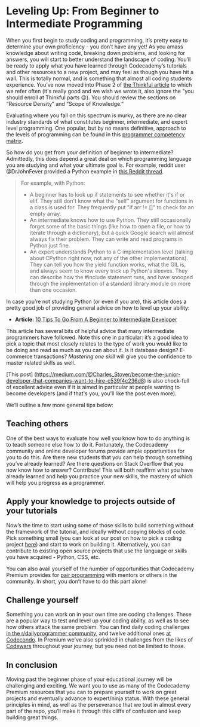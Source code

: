 # Leveling Up: From Beginner to Intermediate Programming

When you first begin to study coding and programming, it’s pretty easy to determine your own proficiency - you don’t have any yet! As you amass knowledge about writing code, breaking down problems, and looking for answers, you will start to better understand the landscape of coding. You’ll be ready to apply what you have learned through Codecademy’s tutorials and other resources to a new project, and may feel as though you have hit a wall. This is totally normal, and is something that almost all coding students experience. You’ve now moved into Phase 2 of [the Thinkful article](https://www.thinkful.com/blog/why-learning-to-code-is-so-damn-hard/) to which we refer often (it's really good and we wish we wrote it, also ignore the "you should enroll at Thinkful parts 😉). You should review the sections on “Resource Density” and “Scope of Knowledge.” 

Evaluating where you fall on this spectrum is murky, as there are no clear industry standards of what constitutes beginner, intermediate, and expert level programming. One popular, but by no means definitive, approach to the levels of programming can be found in this [programmer competency matrix](http://sijinjoseph.com/programmer-competency-matrix/).

So how do you get from your definition of beginner to intermediate? Admittedly, this does depend a great deal on which programming language you are studying and what your ultimate goal is. For example, reddit user @DrJohnFever provided a Python example in [this Reddit thread](https://www.reddit.com/r/learnprogramming/comments/5adn3k/what_is_considered_beginner_intermediate_expert/). 


>For example, with Python:
>* A beginner has to look up if statements to see whether it's if or elif. They still don't know what the "self" argument for functions in a class is used for. They frequently put "if arr != []" to check for an empty array.
>* An intermediate knows how to use Python. They still occasionally forget some of the basic things (like how to open a file, or how to iterate through a dictionary), but a quick Google search will almost always fix their problem. They can write and read programs in Python just fine.
>* An expert understands Python to a C implementation level (talking about CPython right now, not any of the other implementations). They can tell you how the yield function works, what the GIL is, and always seem to know every trick up Python's sleeves. They can describe how the #include statement runs, and have snooped through the implementation of a standard library module on more than one occasion.

In case you’re not studying Python (or even if you are), this article does a pretty good job of providing general advice on how to level up your ability: 

* **Article:** [10 Tips To Go From A Beginner to Intermediate Developer](https://www.techrepublic.com/blog/software-engineer/10-tips-to-go-from-a-beginner-to-an-intermediate-developer/)

This article has several bits of helpful advice that many intermediate programmers have followed. Note this one in particular: it’s a good idea to pick a topic that most closely relates to the type of work you would like to be doing and read as much as you can about it. Is it database design? E-commerce transactions? *Mastering one skill* will give you the confidence to master related skills as well. 

[This post] (https://medium.com/@Charles_Stover/become-the-junior-developer-that-companies-want-to-hire-c539f4c236d8) is also chock-full of excellent advice even if it is aimed in particular at people wanting to become developers (and if that's you, you'll like the post even more).

We’ll outline a few more general tips below:

## Teaching others
One of the best ways to evaluate how well you know how to do anything is to teach someone else how to do it. Fortunately, the Codecademy community and online developer forums provide ample opportunities for you to do this. Are there new students that you can help through something you’ve already learned? Are there questions on Stack Overflow that you now know how to answer? Contribute! This will both reaffirm what you have already learned and help you practice your new skills, the mastery of which will help you progress as a programmer. 


## Apply your knowledge to projects outside of your tutorials
Now’s the time to start using some of those skills to build something without the framework of the tutorial, and ideally without copying blocks of code. Pick something small (you can look at our post on how to pick a coding project [here](https://github.com/codecademy-coaches/premium-supplemental-repo/blob/master/getting-a-developer-job/03-picking-a-coding-project.md)) and start to work on building it. Alternatively, you can contribute to existing open source projects that use the language or skills you have acquired - Python, CSS, etc. 

You can also avail yourself of the number of opportunities that Codecademy Premium provides for [pair programming](https://github.com/codecademy-coaches/premium-supplemental-repo/blob/master/group-coding-how-to/pair-programming-guide.md) with mentors or others in the community. In short, you don’t have to do this part alone!

## Challenge yourself
Something you can work on in your own time are coding challenges. These are a popular way to test and level up your coding ability, as well as to see how others attack the same problem. You can find daily coding challenges [in the r/dailyprogrammer community](https://www.reddit.com/r/dailyprogrammer/), and twelve additional ones [at Codecondo](https://codecondo.com/coding-challenges/). In Premium we've also sprinkled in challenges from the likes of [Codewars](https://www.codewars.com/) throughout your journey, but you need not be limited to those.


## In conclusion
Moving past the beginner phase of your educational journey will be challenging and exciting. We want you to use as many of the Codecademy Premium resources that you can to prepare yourself to work on great projects and eventually advance to expert/ninja status. With these general principles in mind, as well as the perseverance that we tout in almost every part of the repo, you’ll make it through this cliffs of confusion and keep building great things.







 
